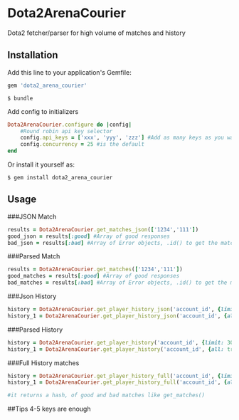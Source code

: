 # Dota2ArenaCourier

Dota2 fetcher/parser for high volume of matches and history

## Installation

Add this line to your application's Gemfile:

```ruby
gem 'dota2_arena_courier'
```



    $ bundle
Add config to initializers
```ruby
Dota2ArenaCourier.configure do |config|
    #Round robin api key selector
    config.api_keys = ['xxx', 'yyy', 'zzz'] #Add as many keys as you want
    config.concurrency = 25 #is the default
end
```

Or install it yourself as:

    $ gem install dota2_arena_courier

## Usage

###JSON Match
```ruby
results = Dota2ArenaCourier.get_matches_json(['1234','111'])
good_json = results[:good] #Array of good responses
bad_json = results[:bad] #Array of Error objects, .id() to get the match id of bad response
```

###Parsed Match
```ruby
results = Dota2ArenaCourier.get_matches(['1234','111'])
good_matches = results[:good] #Array of good responses
bad_matches = results[:bad] #Array of Error objects, .id() to get the match id of bad response or .json() for parsisng issuses
```

###Json History
```ruby
history = Dota2ArenaCourier.get_player_history_json('account_id', {limit: 300}) #latest 300 matches
history_1 = Dota2ArenaCourier.get_player_history_json('account_id', {all: true}) #all

```

###Parsed History
```ruby
history = Dota2ArenaCourier.get_player_history('account_id', {limit: 300}) #latest 300 matches
history_1 = Dota2ArenaCourier.get_player_history('account_id', {all: true}) #all
```

###Full History matches
```ruby
history = Dota2ArenaCourier.get_player_history_full('account_id', {limit: 300}) #latest 300 matches
history_1 = Dota2ArenaCourier.get_player_history_full('account_id', {all: true}) #all

#it returns a hash, of good and bad matches like get_matches()
```


##Tips
4-5 keys are enough
